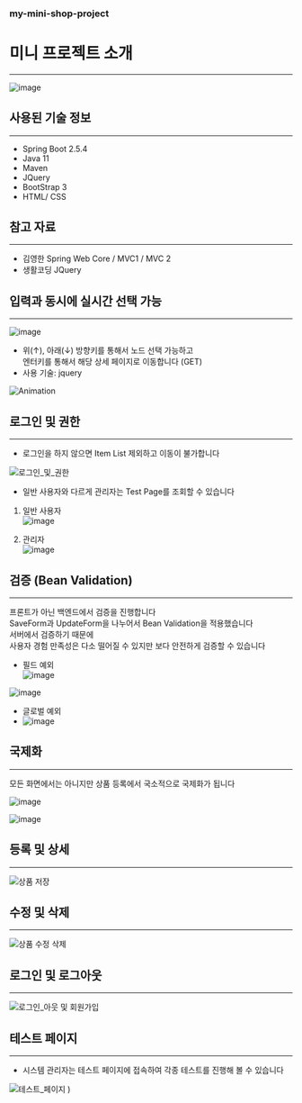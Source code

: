 ### my-mini-shop-project

# 미니 프로젝트 소개

---

![image](https://user-images.githubusercontent.com/66164361/139701120-86218743-406f-43b0-b7a4-c3d5142e1429.png)


## 사용된 기술 정보

---

- Spring Boot 2.5.4
- Java 11
- Maven
- JQuery
- BootStrap 3
- HTML/ CSS

## 참고 자료

---

- 김영한 Spring Web Core / MVC1 / MVC 2
- 생활코딩 JQuery

## 입력과 동시에 실시간 선택 가능

---

![image](https://user-images.githubusercontent.com/66164361/139701531-ca1bb87c-cd48-40b4-a56f-8c6bbffed17c.png)

- 위(↑), 아래(↓) 방향키를 통해서 노드 선택 가능하고  
엔터키를 통해서 해당 상세 페이지로 이동합니다 (GET)
- 사용 기술: jquery

![Animation](https://user-images.githubusercontent.com/66164361/139701927-bfdc8bdf-27cb-45a9-8418-4f1448749d10.gif)


## 로그인 및 권한

---

- 로그인을 하지 않으면 Item List 제외하고 이동이 불가합니다

![로그인_및_권한](https://user-images.githubusercontent.com/66164361/139840190-d15fa5b0-ec50-4c3c-ae0d-d5c67b726f05.gif)

- 일반 사용자와 다르게 관리자는 Test Page를 조회할 수 있습니다

1. 일반 사용자  
![image](https://user-images.githubusercontent.com/66164361/139840497-3de1a7dc-635a-437d-bfe8-2928fef0a891.png)  

  
2. 관리자  
![image](https://user-images.githubusercontent.com/66164361/139840733-8441ae1e-3ce4-4644-8979-41b9520e1363.png)


## 검증 (Bean Validation)

---

프론트가 아닌 백엔드에서 검증을 진행합니다    
SaveForm과 UpdateForm을 나누어서 Bean Validation을 적용했습니다  
서버에서 검증하기 때문에  
사용자 경험 만족성은 다소 떨어질 수 있지만 보다 안전하게 검증할 수 있습니다

- 필드 예외  
![image](https://user-images.githubusercontent.com/66164361/139842768-1910d554-abf0-45e5-9bb5-c36dfc982180.png)  

![image](https://user-images.githubusercontent.com/66164361/139842834-f51ffe6c-9ff6-43f8-b161-cbe6682ac605.png)  


- 글로벌 예외  
- ![image](https://user-images.githubusercontent.com/66164361/139843112-0e628c53-36af-4616-8e6f-50282ed1b146.png)

## 국제화  

---

모든 화면에서는 아니지만 상품 등록에서 국소적으로 국제화가 됩니다

![image](https://user-images.githubusercontent.com/66164361/139843400-b78d92d9-a640-4366-97ae-60706c61eb99.png)

![image](https://user-images.githubusercontent.com/66164361/139843443-ef17e1c8-d569-4119-955f-f73fc860ce96.png)


## 등록 및 상세

---

![상품 저장](https://user-images.githubusercontent.com/66164361/139845100-267eb555-0e63-4157-acf7-d228e65aa269.gif)

## 수정 및 삭제

---

![상품 수정 삭제](https://user-images.githubusercontent.com/66164361/139845576-80fc70b8-135f-4d84-8095-a34a04ab4a64.gif)

## 로그인 및 로그아웃

---

![로그인_아웃 및 회원가입](https://user-images.githubusercontent.com/66164361/139846592-5396fdc8-a691-49f1-ba98-202de919f328.gif)

## 테스트 페이지

---

- 시스템 관리자는 테스트 페이지에 접속하여 각종 테스트를 진행해 볼 수 있습니다

![테스트_페이지](https://user-images.githubusercontent.com/66164361/139846989-5ad64b0e-6836-4f82-9e3c-14cb1fab6b46.gif)
)



